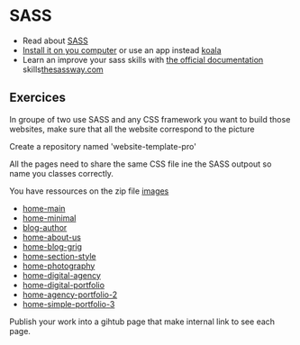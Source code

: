 # SASS

- Read about [SASS](http://sass-lang.com/)
- [Install it on you computer](http://sass-lang.com/install) or use an app instead [koala](http://koala-app.com/)
- Learn an improve your sass skills with [the official documentation](http://sass-lang.com/documentation/file.SASS_REFERENCE.html) skills[thesassway.com](http://thesassway.com/beginner)

## Exercices

In groupe of two use SASS and any CSS framework you want to build those websites, make sure that all the website correspond to the picture

Create a repository named 'website-template-pro'

All the pages need to share the same CSS file ine the SASS outpout so name you classes correctly.

You have ressources on the zip file [images](images)

- [home-main](home-main.png)
- [home-minimal](home-minimal.png)
- [blog-author](blog-author.png)
- [home-about-us](home-about-us.png)
- [home-blog-grig](home-blog-grig.png)
- [home-section-style](home-section-style.png)
- [home-photography](home-photography.png)
- [home-digital-agency](home-digital-agency.png)
- [home-digital-portfolio](home-digital-portfolio.png)
- [home-agency-portfolio-2](home-agency-portfolio-2.png)
- [home-simple-portfolio-3](home-simple-portfolio-3.png)


Publish your work into a gihtub page that make internal link to see each page.
